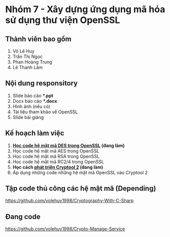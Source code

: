 # Nhóm 7 - Xây dựng ứng dụng mã hóa sử dụng thư viện OpenSSL
## Thành viên bao gồm
1. Võ Lê Huy
2. Trần Thị Ngọc
3. Phan Hoàng Trung
4. Lê Thanh Lâm
## Nội dung responsitory
1. Slide báo cáo __*.ppt__
2. Docx báo cáo __*.docx__
3. Hình ảnh (nếu có)
4. Tài liệu tham khảo về OpenSSL
5. Slide bài giảng
## Kế hoạch làm việc
1. __[Học code hệ mật mã DES trong OpenSSL](https://github.com/volehuy1998/Native-Des-Lib) (đang làm)__
2. Học code hệ mật mã AES trong OpenSSL 
3. Học code hệ mật mã RSA trong OpenSSL
4. Học code hệ mật mã RC2/4 trong OpenSSL
5. __Học cách [phát triển Cryptool 2](https://www.youtube.com/playlist?list=PLMuvAbyIl0PTTfPE2VhJ9PZ6qlOG0MMaX) (đang làm)__
6. Áp dụng những code những hệ mật mã OpenSSL vào Cryptool 2
## Tập code thủ công các hệ mật mã (Depending) </br>
https://github.com/volehuy1998/Cryptography-With-C-Sharp
## Đang code
https://github.com/volehuy1998/Crypto-Manage-Service
